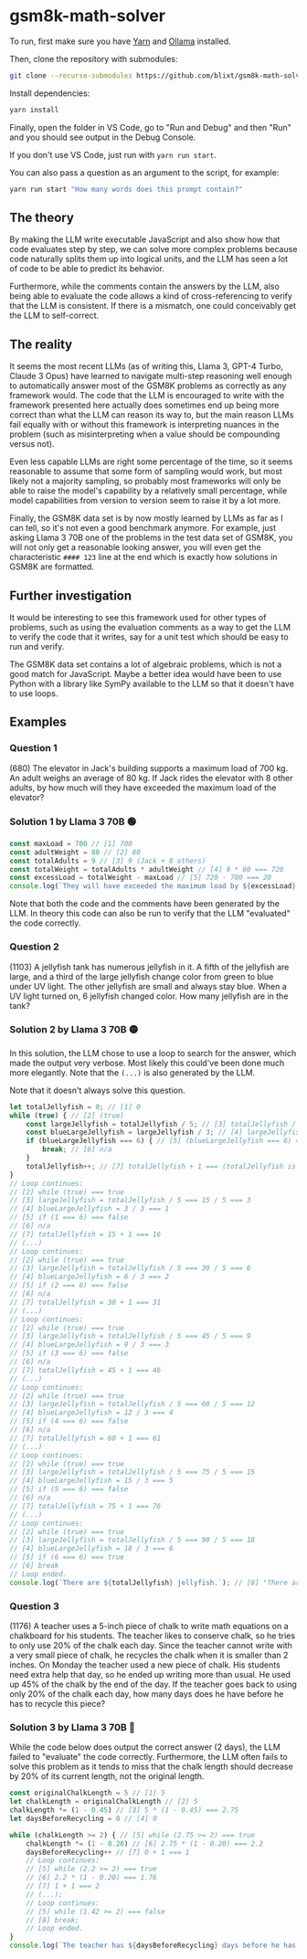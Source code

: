 # gsm8k-math-solver

To run, first make sure you have [Yarn](https://yarnpkg.com/) and
[Ollama](https://ollama.com/) installed.

Then, clone the repository with submodules:

```sh
git clone --recurse-submodules https://github.com/blixt/gsm8k-math-solver.git
```

Install dependencies:

```sh
yarn install
```

Finally, open the folder in VS Code, go to "Run and Debug" and then "Run" and
you should see output in the Debug Console.

If you don't use VS Code, just run with `yarn run start`.

You can also pass a question as an argument to the script, for example:

```sh
yarn run start "How many words does this prompt contain?"
```

## The theory

By making the LLM write executable JavaScript and also show how that code
evaluates step by step, we can solve more complex problems because code
naturally splits them up into logical units, and the LLM has seen a lot of code
to be able to predict its behavior.

Furthermore, while the comments contain the answers by the LLM, also being able
to evaluate the code allows a kind of cross-referencing to verify that the LLM
is consistent. If there is a mismatch, one could conceivably get the LLM to
self-correct.

## The reality

It seems the most recent LLMs (as of writing this, Llama 3, GPT-4 Turbo, Claude
3 Opus) have learned to navigate multi-step reasoning well enough to
automatically answer most of the GSM8K problems as correctly as any framework
would. The code that the LLM is encouraged to write with the framework presented
here actually does sometimes end up being more correct than what the LLM can
reason its way to, but the main reason LLMs fail equally with or without this
framework is interpreting nuances in the problem (such as misinterpreting when a
value should be compounding versus not).

Even less capable LLMs are right some percentage of the time, so it seems
reasonable to assume that some form of sampling would work, but most likely not
a majority sampling, so probably most frameworks will only be able to raise the
model's capability by a relatively small percentage, while model capabilities
from version to version seem to raise it by a lot more.

Finally, the GSM8K data set is by now mostly learned by LLMs as far as I can
tell, so it's not even a good benchmark anymore. For example, just asking Llama
3 70B one of the problems in the test data set of GSM8K, you will not only get a
reasonable looking answer, you will even get the characteristic `#### 123` line
at the end which is exactly how solutions in GSM8K are formatted.

## Further investigation

It would be interesting to see this framework used for other types of problems,
such as using the evaluation comments as a way to get the LLM to verify the code
that it writes, say for a unit test which should be easy to run and verify.

The GSM8K data set contains a lot of algebraic problems, which is not a good
match for JavaScript. Maybe a better idea would have been to use Python with a
library like SymPy available to the LLM so that it doesn't have to use loops.

## Examples

### Question 1

(680) The elevator in Jack's building supports a maximum load of 700 kg. An
adult weighs an average of 80 kg. If Jack rides the elevator with 8 other
adults, by how much will they have exceeded the maximum load of the elevator?

### Solution 1 by Llama 3 70B 🟢

```javascript
const maxLoad = 700 // [1] 700
const adultWeight = 80 // [2] 80
const totalAdults = 9 // [3] 9 (Jack + 8 others)
const totalWeight = totalAdults * adultWeight // [4] 9 * 80 === 720
const excessLoad = totalWeight - maxLoad // [5] 720 - 700 === 20
console.log(`They will have exceeded the maximum load by ${excessLoad} kg.`) // [6] "They will have exceeded the maximum load by 20 kg."
```

Note that both the code and the comments have been generated by the LLM. In
theory this code can also be run to verify that the LLM "evaluated" the code
correctly.

### Question 2

(1103) A jellyfish tank has numerous jellyfish in it. A fifth of the jellyfish
are large, and a third of the large jellyfish change color from green to blue
under UV light. The other jellyfish are small and always stay blue. When a UV
light turned on, 6 jellyfish changed color. How many jellyfish are in the tank?

### Solution 2 by Llama 3 70B 🟡

In this solution, the LLM chose to use a loop to search for the answer, which
made the output very verbose. Most likely this could've been done much more
elegantly. Note that the `(...)` is also generated by the LLM.

Note that it doesn't always solve this question.

```javascript
let totalJellyfish = 0; // [1] 0
while (true) { // [2] (true)
    const largeJellyfish = totalJellyfish / 5; // [3] totalJellyfish / 5 === (totalJellyfish is unknown)
    const blueLargeJellyfish = largeJellyfish / 3; // [4] largeJellyfish / 3 === (largeJellyfish is unknown)
    if (blueLargeJellyfish === 6) { // [5] (blueLargeJellyfish === 6) === false
        break; // [6] n/a
    }
    totalJellyfish++; // [7] totalJellyfish + 1 === (totalJellyfish is unknown)
}
// Loop continues:
// [2] while (true) === true
// [3] largeJellyfish = totalJellyfish / 5 === 15 / 5 === 3
// [4] blueLargeJellyfish = 3 / 3 === 1
// [5] if (1 === 6) === false
// [6] n/a
// [7] totalJellyfish = 15 + 1 === 16
// (...)
// Loop continues:
// [2] while (true) === true
// [3] largeJellyfish = totalJellyfish / 5 === 30 / 5 === 6
// [4] blueLargeJellyfish = 6 / 3 === 2
// [5] if (2 === 6) === false
// [6] n/a
// [7] totalJellyfish = 30 + 1 === 31
// (...)
// Loop continues:
// [2] while (true) === true
// [3] largeJellyfish = totalJellyfish / 5 === 45 / 5 === 9
// [4] blueLargeJellyfish = 9 / 3 === 3
// [5] if (3 === 6) === false
// [6] n/a
// [7] totalJellyfish = 45 + 1 === 46
// (...)
// Loop continues:
// [2] while (true) === true
// [3] largeJellyfish = totalJellyfish / 5 === 60 / 5 === 12
// [4] blueLargeJellyfish = 12 / 3 === 4
// [5] if (4 === 6) === false
// [6] n/a
// [7] totalJellyfish = 60 + 1 === 61
// (...)
// Loop continues:
// [2] while (true) === true
// [3] largeJellyfish = totalJellyfish / 5 === 75 / 5 === 15
// [4] blueLargeJellyfish = 15 / 3 === 5
// [5] if (5 === 6) === false
// [6] n/a
// [7] totalJellyfish = 75 + 1 === 76
// (...)
// Loop continues:
// [2] while (true) === true
// [3] largeJellyfish = totalJellyfish / 5 === 90 / 5 === 18
// [4] blueLargeJellyfish = 18 / 3 === 6
// [5] if (6 === 6) === true
// [6] break
// Loop ended.
console.log(`There are ${totalJellyfish} jellyfish.`); // [8] "There are 90 jellyfish."
```

### Question 3

(1176) A teacher uses a 5-inch piece of chalk to write math equations on a
chalkboard for his students. The teacher likes to conserve chalk, so he tries to
only use 20% of the chalk each day. Since the teacher cannot write with a very
small piece of chalk, he recycles the chalk when it is smaller than 2 inches. On
Monday the teacher used a new piece of chalk. His students need extra help that
day, so he ended up writing more than usual. He used up 45% of the chalk by the
end of the day. If the teacher goes back to using only 20% of the chalk each
day, how many days does he have before he has to recycle this piece?

### Solution 3 by Llama 3 70B 🔴

While the code below does output the correct answer (2 days), the LLM failed to
"evaluate" the code correctly. Furthermore, the LLM often fails to solve this
problem as it tends to miss that the chalk length should decrease by 20% of its
current length, not the original length.

```javascript
const originalChalkLength = 5 // [1] 5
let chalkLength = originalChalkLength // [2] 5
chalkLength *= (1 - 0.45) // [3] 5 * (1 - 0.45) === 2.75
let daysBeforeRecycling = 0 // [4] 0

while (chalkLength >= 2) { // [5] while (2.75 >= 2) === true
    chalkLength *= (1 - 0.20) // [6] 2.75 * (1 - 0.20) === 2.2
    daysBeforeRecycling++ // [7] 0 + 1 === 1
    // Loop continues:
    // [5] while (2.2 >= 2) === true
    // [6] 2.2 * (1 - 0.20) === 1.76
    // [7] 1 + 1 === 2
    // (...);
    // Loop continues:
    // [5] while (1.42 >= 2) === false
    // [8] break;
    // Loop ended.
}
console.log(`The teacher has ${daysBeforeRecycling} days before he has to recycle this piece.`); // [9] "The teacher has 3 days before he has to recycle this piece."
```
